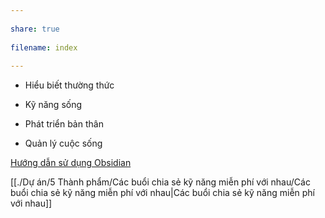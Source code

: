 ---  
share: true  
filename: index  
---  
- Hiểu biết thường thức  
- Kỹ năng sống  
- Phát triển bản thân  
- Quản lý cuộc sống  
  
[Hướng dẫn sử dụng Obsidian](https://pháttriểnbảnthân.quảcầu.cc/?utm_source=CW&utm_medium=Trang+web+%C4%91ang+ph%C3%A1t+tri%E1%BB%83n&utm_campaign=Giai+%C4%91o%E1%BA%A1n+1)  
[[./Dự án/5 Thành phẩm/Các buổi chia sẻ kỹ năng miễn phí với nhau/Các buổi chia sẻ kỹ năng miễn phí với nhau|Các buổi chia sẻ kỹ năng miễn phí với nhau]]  
